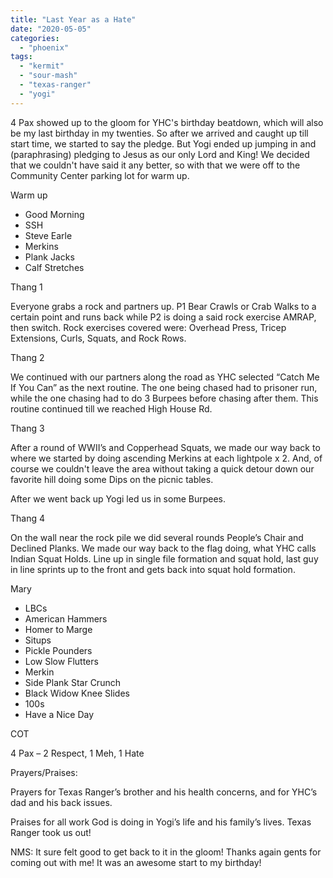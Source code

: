 ```yaml
---
title: "Last Year as a Hate"
date: "2020-05-05"
categories: 
  - "phoenix"
tags: 
  - "kermit"
  - "sour-mash"
  - "texas-ranger"
  - "yogi"
---
```


4 Pax showed up to the gloom for YHC's birthday beatdown, which will also be my last birthday in my twenties. So after we arrived and caught up till start time, we started to say the pledge. But Yogi ended up jumping in and (paraphrasing) pledging to Jesus as our only Lord and King! We decided that we couldn't have said it any better, so with that we were off to the Community Center parking lot for warm up.

Warm up

- Good Morning
- SSH
- Steve Earle
- Merkins
- Plank Jacks
- Calf Stretches

Thang 1

Everyone grabs a rock and partners up. P1 Bear Crawls or Crab Walks to a certain point and runs back while P2 is doing a said rock exercise AMRAP, then switch. Rock exercises covered were: Overhead Press, Tricep Extensions, Curls, Squats, and Rock Rows.

Thang 2

We continued with our partners along the road as YHC selected “Catch Me If You Can” as the next routine. The one being chased had to prisoner run, while the one chasing had to do 3 Burpees before chasing after them. This routine continued till we reached High House Rd.

Thang 3

After a round of WWII’s and Copperhead Squats, we made our way back to where we started by doing ascending Merkins at each lightpole x 2. And, of course we couldn't leave the area without taking a quick detour down our favorite hill doing some Dips on the picnic tables.

After we went back up Yogi led us in some Burpees.

Thang 4

On the wall near the rock pile we did several rounds People’s Chair and Declined Planks. We made our way back to the flag doing, what YHC calls Indian Squat Holds. Line up in single file formation and squat hold, last guy in line sprints up to the front and gets back into squat hold formation.

Mary

- LBCs
- American Hammers
- Homer to Marge
- Situps
- Pickle Pounders
- Low Slow Flutters
- Merkin
- Side Plank Star Crunch
- Black Widow Knee Slides
- 100s
- Have a Nice Day

COT

4 Pax – 2 Respect, 1 Meh, 1 Hate

Prayers/Praises:

Prayers for Texas Ranger’s brother and his health concerns, and for YHC’s dad and his back issues.

Praises for all work God is doing in Yogi’s life and his family’s lives. Texas Ranger took us out!

NMS: It sure felt good to get back to it in the gloom! Thanks again gents for coming out with me! It was an awesome start to my birthday!
